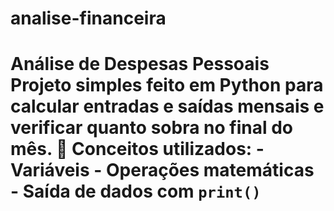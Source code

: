# analise-financeira
# Análise de Despesas Pessoais  Projeto simples feito em Python para calcular entradas e saídas mensais e verificar quanto sobra no final do mês.  📌 Conceitos utilizados: - Variáveis - Operações matemáticas - Saída de dados com `print()`
